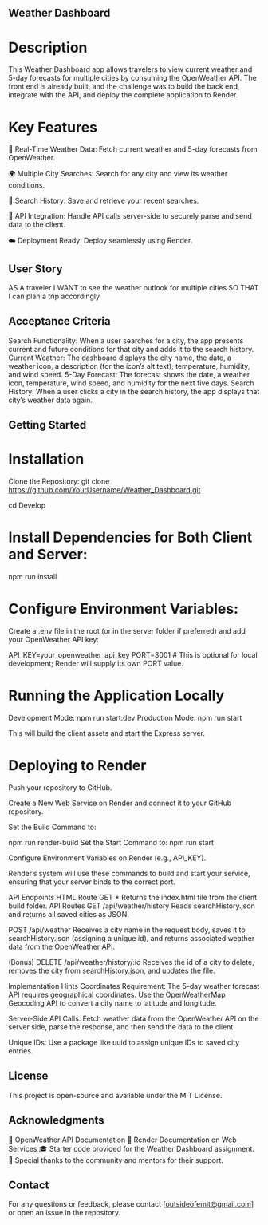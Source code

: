 ## Weather Dashboard
# Description
This Weather Dashboard app allows travelers to view current weather and 5-day forecasts for multiple cities by consuming the OpenWeather API. The front end is already built, and the challenge was to build the back end, integrate with the API, and deploy the complete application to Render.

# Key Features
🚀 Real-Time Weather Data:
Fetch current weather and 5-day forecasts from OpenWeather.

🌍 Multiple City Searches:
Search for any city and view its weather conditions.

📝 Search History:
Save and retrieve your recent searches.

📡 API Integration:
Handle API calls server-side to securely parse and send data to the client.

☁️ Deployment Ready:
Deploy seamlessly using Render.

## User Story
AS A traveler
I WANT to see the weather outlook for multiple cities
SO THAT I can plan a trip accordingly

## Acceptance Criteria
Search Functionality:
When a user searches for a city, the app presents current and future conditions for that city and adds it to the search history.
Current Weather:
The dashboard displays the city name, the date, a weather icon, a description (for the icon’s alt text), temperature, humidity, and wind speed.
5-Day Forecast:
The forecast shows the date, a weather icon, temperature, wind speed, and humidity for the next five days.
Search History:
When a user clicks a city in the search history, the app displays that city’s weather data again.


## Getting Started

# Installation
Clone the Repository: git clone https://github.com/YourUsername/Weather_Dashboard.git

cd Develop

# Install Dependencies for Both Client and Server:

npm run install

# Configure Environment Variables:

Create a .env file in the root (or in the server folder if preferred) and add your OpenWeather API key:

API_KEY=your_openweather_api_key
PORT=3001  # This is optional for local development; Render will supply its own PORT value.

# Running the Application Locally
Development Mode: npm run start:dev
Production Mode:  npm run start

This will build the client assets and start the Express server.

# Deploying to Render
Push your repository to GitHub.

Create a New Web Service on Render and connect it to your GitHub repository.

Set the Build Command to:

npm run render-build
Set the Start Command to: npm run start

Configure Environment Variables on Render (e.g., API_KEY).

Render’s system will use these commands to build and start your service, ensuring that your server binds to the correct port.

API Endpoints
HTML Route
GET *
Returns the index.html file from the client build folder.
API Routes
GET /api/weather/history
Reads searchHistory.json and returns all saved cities as JSON.

POST /api/weather
Receives a city name in the request body, saves it to searchHistory.json (assigning a unique id), and returns associated weather data from the OpenWeather API.

(Bonus) DELETE /api/weather/history/:id
Receives the id of a city to delete, removes the city from searchHistory.json, and updates the file.

Implementation Hints
Coordinates Requirement:
The 5-day weather forecast API requires geographical coordinates. Use the OpenWeatherMap Geocoding API to convert a city name to latitude and longitude.

Server-Side API Calls:
Fetch weather data from the OpenWeather API on the server side, parse the response, and then send the data to the client.

Unique IDs:
Use a package like uuid to assign unique IDs to saved city entries.

## License
This project is open-source and available under the MIT License.

## Acknowledgments
📖 OpenWeather API Documentation
🚀 Render Documentation on Web Services
🎓 Starter code provided for the Weather Dashboard assignment.
🙏 Special thanks to the community and mentors for their support.
## Contact
For any questions or feedback, please contact [outsideofemit@gmail.com] or open an issue in the repository.
